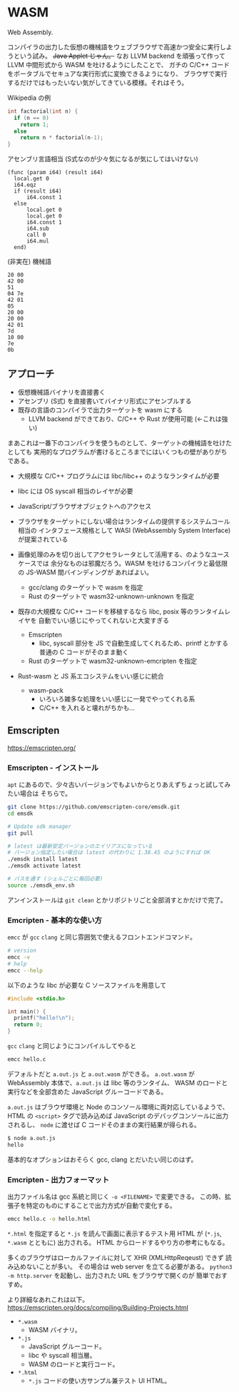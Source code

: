# WASM

Web Assembly.

コンパイラの出力した仮想の機械語をウェブブラウザで高速かつ安全に実行しようという試み。
~~Java Applet じゃん。~~
なお LLVM backend を頑張って作って LLVM 中間形式から WASM を吐けるようにしたことで、
ガチの C/C++ コードをポータブルでセキュアな実行形式に変換できるようになり、
ブラウザで実行するだけではもったいない気がしてきている模様。それはそう。

Wikipedia の例

```C
int factorial(int n) {
  if (n == 0)
    return 1;
  else
    return n * factorial(n-1);
}
```

アセンブリ言語相当 (S式なのが少々気になるが気にしてはいけない)

```text
(func (param i64) (result i64)
  local.get 0
  i64.eqz
  if (result i64)
      i64.const 1
  else
      local.get 0
      local.get 0
      i64.const 1
      i64.sub
      call 0
      i64.mul
  end)
```

(非実在) 機械語

```text
20 00
42 00
51
04 7e
42 01
05
20 00
20 00
42 01
7d
10 00
7e
0b
```

## アプローチ

* 仮想機械語バイナリを直接書く
* アセンブリ (S式) を直接書いてバイナリ形式にアセンブルする
* 既存の言語のコンパイラで出力ターゲットを wasm にする
  * LLVM backend ができており、C/C++ や Rust が使用可能 (←これは強い)

まあこれは一番下のコンパイラを使うものとして、ターゲットの機械語を吐けたとしても
実用的なプログラムが書けるところまでにはいくつもの壁がありがちである。

* 大規模な C/C++ プログラムには libc/libc++ のようなランタイムが必要
* libc には OS syscall 相当のレイヤが必要
* JavaScript/ブラウザオブジェクトへのアクセス
* ブラウザをターゲットにしない場合はランタイムの提供するシステムコール相当の
  インタフェース規格として WASI (WebAssembly System Interface) が提案されている

* 画像処理のみを切り出してアクセラレータとして活用する、のようなユースケースでは
  余分なものは邪魔だろう。WASM を吐けるコンパイラと最低限の JS-WASM 間バインディングが
  あればよい。
  * gcc/clang のターゲットで wasm を指定
  * Rust のターゲットで wasm32-unknown-unknown を指定
* 既存の大規模な C/C++ コードを移植するなら libc, posix 等のランタイムレイヤを
  自動でいい感じにやってくれないと大変すぎる
  * Emscripten
    * libc, syscall 部分を JS で自動生成してくれるため、printf とかする
      普通の C コードがそのまま動く
  * Rust のターゲットで wasm32-unknown-emcripten を指定
* Rust-wasm と JS 系エコシステムをいい感じに統合
  * wasm-pack
    * いろいろ雑多な処理をいい感じに一発でやってくれる系
    * C/C++ を入れると壊れがちかも…

## Emscripten

<https://emscripten.org/>

### Emscripten - インストール

`apt` にあるので、少々古いバージョンでもよいからとりあえずちょっと試してみたい場合は
そちらで。

```sh
git clone https://github.com/emscripten-core/emsdk.git
cd emsdk

# Update sdk manager
git pull

# latest は最新安定バージョンのエイリアスになっている
# バージョン指定したい場合は latest の代わりに 1.38.45 のようにすれば OK
./emsdk install latest
./emsdk activate latest

# パスを通す (シェルごとに毎回必要)
source ./emsdk_env.sh
```

アンインストールは `git clean` とかリポジトリごと全部消すとかだけで完了。

### Emcripten - 基本的な使い方

`emcc` が `gcc` `clang` と同じ雰囲気で使えるフロントエンドコマンド。

```sh
# version
emcc -v
# help
emcc --help
```

以下のような libc が必要な C ソースファイルを用意して

```C
#include <stdio.h>

int main() {
  printf("hello!\n");
  return 0;
}
```

`gcc` `clang` と同じようにコンパイルしてやると

```sh
emcc hello.c
```

デフォルトだと `a.out.js` と `a.out.wasm` ができる。
`a.out.wasm` が WebAssembly 本体で、`a.out.js` は libc 等のランタイム、
WASM のロードと実行などを全部含めた JavaScript グルーコードである。

`a.out.js` はブラウザ環境と Node のコンソール環境に両対応しているようで、
HTML の `<script>` タグで読み込めば JavaScript のデバッグコンソールに出力されるし、
`node` に渡せば C コードそのままの実行結果が得られる。

```sh
$ node a.out.js
hello
```

基本的なオプションはおそらく gcc, clang とだいたい同じのはず。

### Emcripten - 出力フォーマット

出力ファイル名は gcc 系統と同じく `-o <FILENAME>` で変更できる。
この時、拡張子を特定のものにすることで出力方式が自動で変化する。

```sh
emcc hello.c -o hello.html
```

`*.html` を指定すると `*.js` を読んで画面に表示するテスト用 HTML が
(`*.js`, `*.wasm` とともに) 出力される。
HTML からロードするやり方の参考にもなる。

多くのブラウザはローカルファイルに対して XHR (XMLHttpReqeust) できず
読み込めないことが多い。
その場合は web server を立てる必要がある。
`python3 -m http.server` を起動し、出力された URL をブラウザで開くのが
簡単でおすすめ。

より詳細なあれこれは以下。\
<https://emscripten.org/docs/compiling/Building-Projects.html>

* `*.wasm`
  * WASM バイナリ。
* `*.js`
  * JavaScript グルーコード。
  * libc や syscall 相当層。
  * WASM のロードと実行コード。
* `*.html`
  * `*.js` コードの使い方サンプル兼テスト UI HTML。
